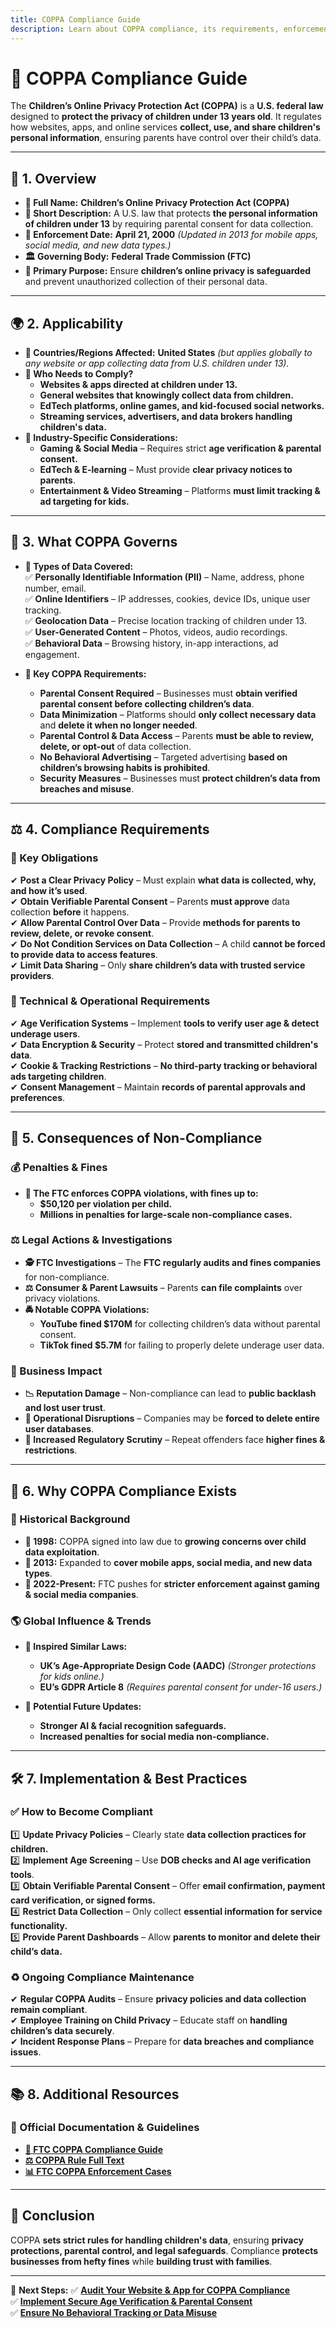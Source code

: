 ```yaml
---
title: COPPA Compliance Guide
description: Learn about COPPA compliance, its requirements, enforcement, and best practices for protecting children's privacy online.
---
```


# **📜 COPPA Compliance Guide**  
The **Children’s Online Privacy Protection Act (COPPA)** is a **U.S. federal law** designed to **protect the privacy of children under 13 years old**. It regulates how websites, apps, and online services **collect, use, and share children's personal information**, ensuring parents have control over their child’s data.

---

## **📌 1. Overview**
- **🔹 Full Name:** **Children’s Online Privacy Protection Act (COPPA)**  
- **📖 Short Description:** A U.S. law that protects **the personal information of children under 13** by requiring parental consent for data collection.  
- **📅 Enforcement Date:** **April 21, 2000** *(Updated in 2013 for mobile apps, social media, and new data types.)*  
- **🏛️ Governing Body:** **Federal Trade Commission (FTC)**  
- **🎯 Primary Purpose:** Ensure **children’s online privacy is safeguarded** and prevent unauthorized collection of their personal data.  

---

## **🌍 2. Applicability**
- **📍 Countries/Regions Affected:** **United States** *(but applies globally to any website or app collecting data from U.S. children under 13).*  
- **🏢 Who Needs to Comply?**  
  - **Websites & apps directed at children under 13.**  
  - **General websites that knowingly collect data from children.**  
  - **EdTech platforms, online games, and kid-focused social networks.**  
  - **Streaming services, advertisers, and data brokers handling children's data.**  
- **📌 Industry-Specific Considerations:**  
  - **Gaming & Social Media** – Requires strict **age verification & parental consent.**  
  - **EdTech & E-learning** – Must provide **clear privacy notices to parents**.  
  - **Entertainment & Video Streaming** – Platforms **must limit tracking & ad targeting for kids.**  

---

## **📂 3. What COPPA Governs**
- **🔐 Types of Data Covered:**  
  ✅ **Personally Identifiable Information (PII)** – Name, address, phone number, email.  
  ✅ **Online Identifiers** – IP addresses, cookies, device IDs, unique user tracking.  
  ✅ **Geolocation Data** – Precise location tracking of children under 13.  
  ✅ **User-Generated Content** – Photos, videos, audio recordings.  
  ✅ **Behavioral Data** – Browsing history, in-app interactions, ad engagement.  

- **📜 Key COPPA Requirements:**  
  - **Parental Consent Required** – Businesses must **obtain verified parental consent before collecting children’s data**.  
  - **Data Minimization** – Platforms should **only collect necessary data** and **delete it when no longer needed**.  
  - **Parental Control & Data Access** – Parents **must be able to review, delete, or opt-out** of data collection.  
  - **No Behavioral Advertising** – Targeted advertising **based on children’s browsing habits is prohibited**.  
  - **Security Measures** – Businesses must **protect children’s data from breaches and misuse**.  

---

## **⚖️ 4. Compliance Requirements**
### **📜 Key Obligations**
✔ **Post a Clear Privacy Policy** – Must explain **what data is collected, why, and how it’s used**.  
✔ **Obtain Verifiable Parental Consent** – Parents **must approve** data collection **before** it happens.  
✔ **Allow Parental Control Over Data** – Provide **methods for parents to review, delete, or revoke consent**.  
✔ **Do Not Condition Services on Data Collection** – A child **cannot be forced to provide data to access features**.  
✔ **Limit Data Sharing** – Only **share children’s data with trusted service providers**.  

### **🔧 Technical & Operational Requirements**
✔ **Age Verification Systems** – Implement **tools to verify user age & detect underage users**.  
✔ **Data Encryption & Security** – Protect **stored and transmitted children's data**.  
✔ **Cookie & Tracking Restrictions** – **No third-party tracking or behavioral ads targeting children**.  
✔ **Consent Management** – Maintain **records of parental approvals and preferences**.  

---

## **🚨 5. Consequences of Non-Compliance**
### **💰 Penalties & Fines**
- **📌 The FTC enforces COPPA violations, with fines up to:**  
  - **$50,120 per violation per child.**  
  - **Millions in penalties for large-scale non-compliance cases.**  

### **⚖️ Legal Actions & Investigations**
- **🕵️ FTC Investigations** – The **FTC regularly audits and fines companies** for non-compliance.  
- **⚖️ Consumer & Parent Lawsuits** – Parents **can file complaints** over privacy violations.  
- **🚔 Notable COPPA Violations:**  
  - **YouTube fined $170M** for collecting children’s data without parental consent.  
  - **TikTok fined $5.7M** for failing to properly delete underage user data.  

### **🏢 Business Impact**
- **📉 Reputation Damage** – Non-compliance can lead to **public backlash and lost user trust**.  
- **🚫 Operational Disruptions** – Companies may be **forced to delete entire user databases**.  
- **🔄 Increased Regulatory Scrutiny** – Repeat offenders face **higher fines & restrictions**.  

---

## **📜 6. Why COPPA Compliance Exists**
### **📖 Historical Background**
- **📅 1998:** COPPA signed into law due to **growing concerns over child data exploitation**.  
- **📅 2013:** Expanded to **cover mobile apps, social media, and new data types**.  
- **📅 2022-Present:** FTC pushes for **stricter enforcement against gaming & social media companies**.  

### **🌎 Global Influence & Trends**
- **📢 Inspired Similar Laws:**  
  - **UK’s Age-Appropriate Design Code (AADC)** *(Stronger protections for kids online.)*  
  - **EU’s GDPR Article 8** *(Requires parental consent for under-16 users.)*  

- **📆 Potential Future Updates:**  
  - **Stronger AI & facial recognition safeguards.**  
  - **Increased penalties for social media non-compliance.**  

---

## **🛠️ 7. Implementation & Best Practices**
### **✅ How to Become Compliant**
1️⃣ **Update Privacy Policies** – Clearly state **data collection practices for children.**  
2️⃣ **Implement Age Screening** – Use **DOB checks and AI age verification tools**.  
3️⃣ **Obtain Verifiable Parental Consent** – Offer **email confirmation, payment card verification, or signed forms.**  
4️⃣ **Restrict Data Collection** – Only collect **essential information for service functionality.**  
5️⃣ **Provide Parent Dashboards** – Allow **parents to monitor and delete their child’s data.**  

### **♻️ Ongoing Compliance Maintenance**
✔ **Regular COPPA Audits** – Ensure **privacy policies and data collection remain compliant**.  
✔ **Employee Training on Child Privacy** – Educate staff on **handling children’s data securely**.  
✔ **Incident Response Plans** – Prepare for **data breaches and compliance issues**.  

---

## **📚 8. Additional Resources**
### **🔗 Official Documentation & Guidelines**
- **[📖 FTC COPPA Compliance Guide](https://www.ftc.gov/business-guidance/resources/complying-coppa-frequently-asked-questions)**  
- **[⚖️ COPPA Rule Full Text](https://www.ecfr.gov/current/title-16/chapter-I/subchapter-C/part-312)**  
- **[📊 FTC COPPA Enforcement Cases](https://www.ftc.gov/news-events/media-resources/protecting-consumer-privacy/kids-privacy-coppa)**  

---

## **🚀 Conclusion**
COPPA **sets strict rules for handling children's data**, ensuring **privacy protections, parental control, and legal safeguards**. Compliance **protects businesses from hefty fines** while **building trust with families**.

---

🚀 **Next Steps:**
✅ **[Audit Your Website & App for COPPA Compliance](#)**  
✅ **[Implement Secure Age Verification & Parental Consent](#)**  
✅ **[Ensure No Behavioral Tracking or Data Misuse](#)**  
